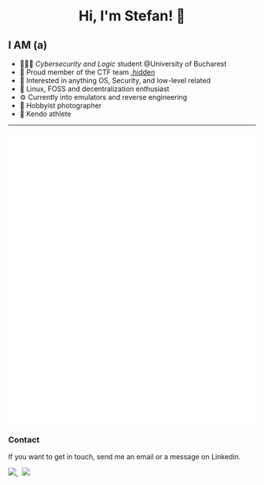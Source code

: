 <h1 align="center"> Hi, I'm Stefan! 🍃 </h1>

## I AM (a)
* 🧑🏻‍💻 _Cybersecurity and Logic_ student @University of Bucharest
* 👾 Proud member of the CTF team [.hidden](https://dothidden.xyz) 
* 💾 Interested in anything OS, Security, and low-level related
* 🐧 Linux, FOSS and decentralization enthusiast
* ⚙ Currently into emulators and reverse engineering
* 📸 Hobbyist photographer
* 🤺 Kendo athlete

----
<!--
<div style="display:flex; flex-direction:row; align-items:center; justify-content:start;">
  <img align="center" src="https://github-readme-stats.vercel.app/api/top-langs?username=Stefan-Radu&theme=gruvbox&hide_border=true&layout=compact&langs_count=6&exclude_repo=obsidian,cursuri-licenta&card_width=200&hide=processing,jupyter%20notebook,c%23,dart,css,html,tex" alt="stef's langs card" /> &emsp;
 <img align="center" src="https://github-readme-stats.vercel.app/api?username=Stefan-Radu&show_icons=true&theme=gruvbox&hide_border=true&hide=issues" alt="stef's stats card" />
</div>  </br> -->

![](https://raw.githubusercontent.com/stefan-radu/github-stats/master/generated/overview.svg#gh-dark-mode-only)
![](https://raw.githubusercontent.com/stefan-radu/github-stats/master/generated/languages.svg#gh-dark-mode-only)

### Contact

If you want to get in touch, send me an email or a message on Linkedin.

<a href="mailto:stefan@radu.cc"> 
 <img src="https://img.shields.io/static/v1?label=&message=Email&color=edb100&logo=&style=for-the-badge&messageColor=black"</img>
</a> &nbsp;
<a href="https://www.linkedin.com/in/stefan-octavian-radu/"> 
 <img src="https://img.shields.io/badge/LinkedIn-0077B5?style=for-the-badge&logo=linkedin&logoColor=white"</img> 
</a>
